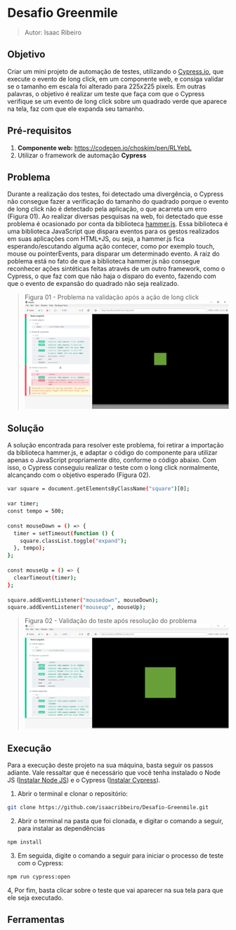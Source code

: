# Desafio Greenmile

> Autor: Isaac Ribeiro 

## Objetivo
Criar um mini projeto de automação de testes, utilizando o [Cypress.io](https://github.com/cypress-io), que execute o evento de long click, em um componente web, e consiga validar se o tamanho em escala foi alterado para 225x225 pixels. Em outras palavras, o objetivo é realizar um teste que faça com que o Cypress verifique se um evento de long click sobre um quadrado verde que aparece na tela, faz com que ele expanda seu tamanho.

## Pré-requisitos

1. **Componente web:** https://codepen.io/choskim/pen/RLYebL
2. Utilizar o framework de automação **Cypress**

## Problema

Durante a realização dos testes, foi detectado uma divergência, o Cypress não consegue fazer a verificação do tamanho do quadrado porque o evento de long click não é detectado pela aplicação, o que acarreta um erro (Figura 01). Ao realizar diversas pesquisas na web, foi detectado que esse problema é ocasionado por conta da biblioteca [hammer.js](https://hammerjs.github.io/). Essa biblioteca é uma biblioteca JavaScript que dispara eventos para os gestos realizados em suas aplicações com HTML+JS, ou seja, a hammer.js fica esperando/escutando alguma ação contecer, como por exemplo touch, mouse ou pointerEvents, para disparar um determinado evento. A raiz do poblema está no fato de que a biblioteca hammer.js não consegue reconhecer ações sintéticas feitas através de um outro framework, como o Cypress, o que faz com que não haja o disparo do evento, fazendo com que o evento de expansão do quadrado não seja realizado. 


> Figura 01 - Problema na validação após a ação de long click
![Print 1](https://github.com/isaacribbeiro/Desafio-Greenmile/blob/master/img/print%20screen%20(1).png)


## Solução

A solução encontrada para resolver este problema, foi retirar a importação da biblioteca hammer.js, e adaptar o código do componente para utilizar apenas o JavaScript propriamente dito, conforme o código abaixo. Com isso, o Cypress conseguiu realizar o teste com o long click normalmente, alcançando com o objetivo esperado (Figura 02).

```sh
var square = document.getElementsByClassName("square")[0];

var timer;
const tempo = 500;

const mouseDown = () => {
  timer = setTimeout(function () {
    square.classList.toggle("expand");
  }, tempo);
};

const mouseUp = () => {
  clearTimeout(timer);
};

square.addEventListener("mousedown", mouseDown);
square.addEventListener("mouseup", mouseUp);
```


> Figura 02 - Validação do teste após resolução do problema
![Print 2](https://github.com/isaacribbeiro/Desafio-Greenmile/blob/master/img/print%20screen%20(2).png)


## Execução

Para a execução deste projeto na sua máquina, basta seguir os passos adiante. Vale ressaltar que é necessário que você tenha instalado o Node JS ([Instalar Node JS](https://nodejs.org/en/)) e o Cypress ([Instalar Cypress](https://medium.com/gruponewway/instalando-o-cypress-sem-mist%C3%A9rios-6d6ee66b78d8)).

1. Abrir o terminal e clonar o repositório:

```sh
git clone https://github.com/isaacribbeiro/Desafio-Greenmile.git
```

2. Abrir o terminal na pasta que foi clonada, e digitar o comando a seguir, para instalar as dependências

```sh
npm install
```

3. Em seguida, digite o comando a seguir para iniciar o processo de teste com o Cypress:

```sh
npm run cypress:open
```

4, Por fim, basta clicar sobre o teste que vai aparecer na sua tela para que ele seja executado.

## Ferramentas

